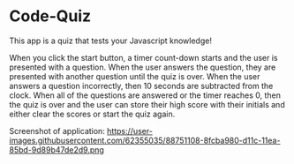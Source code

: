 # Code-Quiz
This app is a quiz that tests your Javascript knowledge!

When you click the start button, a timer count-down starts and the user is presented with a question. When the user answers the question, they are presented with another question until the quiz is over. When the user answers a question incorrectly, then 10 seconds are subtracted from the clock. When all of the questions are answered or the timer reaches 0, then the quiz is over and the user can store their high score with their initials and either clear the scores or start the quiz again.



Screenshot of application:
https://user-images.githubusercontent.com/62355035/88751108-8fcba980-d11c-11ea-85bd-9d89b47de2d9.png
